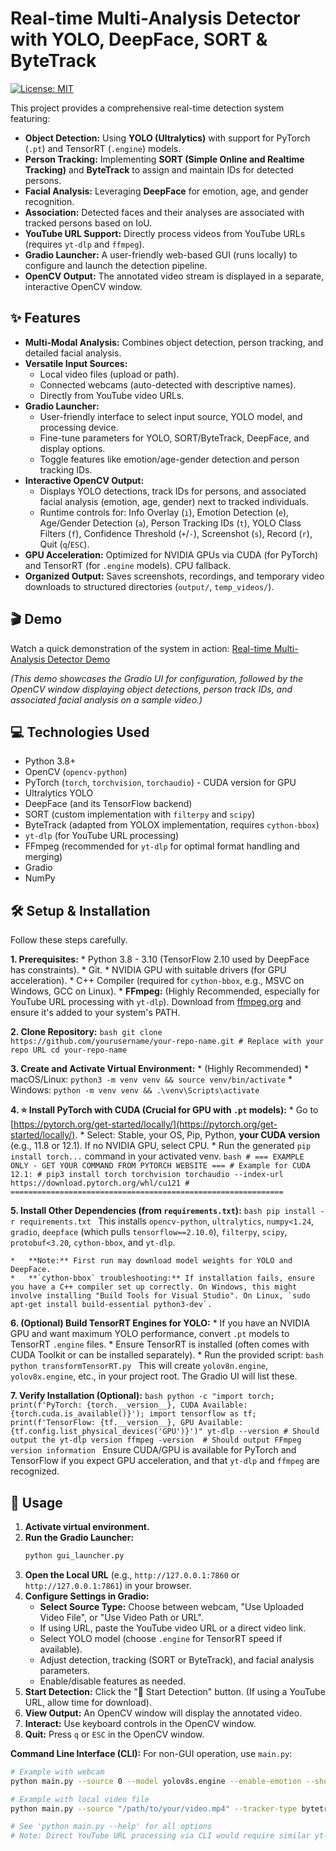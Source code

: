 # Real-time Multi-Analysis Detector with YOLO, DeepFace, SORT & ByteTrack

[![License: MIT](https://img.shields.io/badge/License-MIT-yellow.svg)](https://opensource.org/licenses/MIT)

This project provides a comprehensive real-time detection system featuring:
*   **Object Detection:** Using **YOLO (Ultralytics)** with support for PyTorch (`.pt`) and TensorRT (`.engine`) models.
*   **Person Tracking:** Implementing **SORT (Simple Online and Realtime Tracking)** and **ByteTrack** to assign and maintain IDs for detected persons.
*   **Facial Analysis:** Leveraging **DeepFace** for emotion, age, and gender recognition.
*   **Association:** Detected faces and their analyses are associated with tracked persons based on IoU.
*   **YouTube URL Support:** Directly process videos from YouTube URLs (requires `yt-dlp` and `ffmpeg`).
*   **Gradio Launcher:** A user-friendly web-based GUI (runs locally) to configure and launch the detection pipeline.
*   **OpenCV Output:** The annotated video stream is displayed in a separate, interactive OpenCV window.

## ✨ Features

*   **Multi-Modal Analysis:** Combines object detection, person tracking, and detailed facial analysis.
*   **Versatile Input Sources:**
    *   Local video files (upload or path).
    *   Connected webcams (auto-detected with descriptive names).
    *   Directly from YouTube video URLs.
*   **Gradio Launcher:**
    *   User-friendly interface to select input source, YOLO model, and processing device.
    *   Fine-tune parameters for YOLO, SORT/ByteTrack, DeepFace, and display options.
    *   Toggle features like emotion/age-gender detection and person tracking IDs.
*   **Interactive OpenCV Output:**
    *   Displays YOLO detections, track IDs for persons, and associated facial analysis (emotion, age, gender) next to tracked individuals.
    *   Runtime controls for: Info Overlay (`i`), Emotion Detection (`e`), Age/Gender Detection (`a`), Person Tracking IDs (`t`), YOLO Class Filters (`f`), Confidence Threshold (`+`/`-`), Screenshot (`s`), Record (`r`), Quit (`q`/`ESC`).
*   **GPU Acceleration:** Optimized for NVIDIA GPUs via CUDA (for PyTorch) and TensorRT (for `.engine` models). CPU fallback.
*   **Organized Output:** Saves screenshots, recordings, and temporary video downloads to structured directories (`output/`, `temp_videos/`).

## 🎬 Demo

Watch a quick demonstration of the system in action:
[Real-time Multi-Analysis Detector Demo](https://www.youtube.com/watch?v=YzcawvDGe4Y)

*(This demo showcases the Gradio UI for configuration, followed by the OpenCV window displaying object detections, person track IDs, and associated facial analysis on a sample video.)*

## 💻 Technologies Used

*   Python 3.8+
*   OpenCV (`opencv-python`)
*   PyTorch (`torch`, `torchvision`, `torchaudio`) - CUDA version for GPU
*   Ultralytics YOLO
*   DeepFace (and its TensorFlow backend)
*   SORT (custom implementation with `filterpy` and `scipy`)
*   ByteTrack (adapted from YOLOX implementation, requires `cython-bbox`)
*   `yt-dlp` (for YouTube URL processing)
*   FFmpeg (recommended for `yt-dlp` for optimal format handling and merging)
*   Gradio
*   NumPy

## 🛠️ Setup & Installation

Follow these steps carefully.

**1. Prerequisites:**
    *   Python 3.8 - 3.10 (TensorFlow 2.10 used by DeepFace has constraints).
    *   Git.
    *   NVIDIA GPU with suitable drivers (for GPU acceleration).
    *   C++ Compiler (required for `cython-bbox`, e.g., MSVC on Windows, GCC on Linux).
    *   **FFmpeg:** (Highly Recommended, especially for YouTube URL processing with `yt-dlp`). Download from [ffmpeg.org](https://ffmpeg.org/download.html) and ensure it's added to your system's PATH.

**2. Clone Repository:**
    ```bash
    git clone https://github.com/yourusername/your-repo-name.git # Replace with your repo URL
    cd your-repo-name
    ```

**3. Create and Activate Virtual Environment:**
    *   (Highly Recommended)
    *   macOS/Linux: `python3 -m venv venv && source venv/bin/activate`
    *   Windows: `python -m venv venv && .\venv\Scripts\activate`

**4. ⭐ Install PyTorch with CUDA (Crucial for GPU with `.pt` models):**
    *   Go to [https://pytorch.org/get-started/locally/](https://pytorch.org/get-started/locally/).
    *   Select: Stable, your OS, Pip, Python, **your CUDA version** (e.g., 11.8 or 12.1). If no NVIDIA GPU, select CPU.
    *   Run the generated `pip install torch...` command in your activated venv.
        ```bash
        # === EXAMPLE ONLY - GET YOUR COMMAND FROM PYTORCH WEBSITE ===
        # Example for CUDA 12.1:
        # pip3 install torch torchvision torchaudio --index-url https://download.pytorch.org/whl/cu121
        # =============================================================
        ```

**5. Install Other Dependencies (from `requirements.txt`):**
    ```bash
    pip install -r requirements.txt
    ```
    This installs `opencv-python`, `ultralytics`, `numpy<1.24`, `gradio`, `deepface` (which pulls `tensorflow==2.10.0`), `filterpy`, `scipy`, `protobuf<3.20`, `cython-bbox`, and `yt-dlp`.

    *   **Note:** First run may download model weights for YOLO and DeepFace.
    *   **`cython-bbox` troubleshooting:** If installation fails, ensure you have a C++ compiler set up correctly. On Windows, this might involve installing "Build Tools for Visual Studio". On Linux, `sudo apt-get install build-essential python3-dev`.

**6. (Optional) Build TensorRT Engines for YOLO:**
    *   If you have an NVIDIA GPU and want maximum YOLO performance, convert `.pt` models to TensorRT `.engine` files.
    *   Ensure TensorRT is installed (often comes with CUDA Toolkit or can be installed separately).
    *   Run the provided script:
        ```bash
        python transformTensorRT.py
        ```
        This will create `yolov8n.engine`, `yolov8x.engine`, etc., in your project root. The Gradio UI will list these.

**7. Verify Installation (Optional):**
    ```bash
    python -c "import torch; print(f'PyTorch: {torch.__version__}, CUDA Available: {torch.cuda.is_available()}'); import tensorflow as tf; print(f'TensorFlow: {tf.__version__}, GPU Available: {tf.config.list_physical_devices('GPU')}')"
    yt-dlp --version # Should output the yt-dlp version
    ffmpeg -version  # Should output FFmpeg version information
    ```
    Ensure CUDA/GPU is available for PyTorch and TensorFlow if you expect GPU acceleration, and that `yt-dlp` and `ffmpeg` are recognized.

## 🚀 Usage

1.  **Activate virtual environment.**
2.  **Run the Gradio Launcher:**
    ```bash
    python gui_launcher.py
    ```
3.  **Open the Local URL** (e.g., `http://127.0.0.1:7860` or `http://127.0.0.1:7861`) in your browser.
4.  **Configure Settings in Gradio:**
    *   **Select Source Type:** Choose between webcam, "Use Uploaded Video File", or "Use Video Path or URL".
    *   If using URL, paste the YouTube video URL or a direct video link.
    *   Select YOLO model (choose `.engine` for TensorRT speed if available).
    *   Adjust detection, tracking (SORT or ByteTrack), and facial analysis parameters.
    *   Enable/disable features as needed.
5.  **Start Detection:** Click the "🚀 Start Detection" button. (If using a YouTube URL, allow time for download).
6.  **View Output:** An OpenCV window will display the annotated video.
7.  **Interact:** Use keyboard controls in the OpenCV window.
8.  **Quit:** Press `q` or `ESC` in the OpenCV window.

**Command Line Interface (CLI):**
For non-GUI operation, use `main.py`:
```bash
# Example with webcam
python main.py --source 0 --model yolov8s.engine --enable-emotion --show-track-id 

# Example with local video file
python main.py --source "/path/to/your/video.mp4" --tracker-type bytetrack

# See 'python main.py --help' for all options
# Note: Direct YouTube URL processing via CLI would require similar yt-dlp logic in main.py